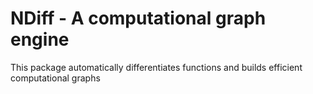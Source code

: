 
<h1 class="title">NDiff - A computational graph engine</h1>

<p class="body"> 
This package automatically differentiates functions and builds efficient computational graphs
</p>
